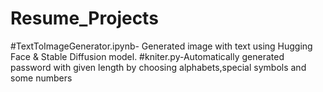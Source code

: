 # Resume_Projects
#TextToImageGenerator.ipynb- Generated image with text using  Hugging Face & Stable Diffusion model.
#kniter.py-Automatically generated password with given length by choosing alphabets,special symbols and some numbers
